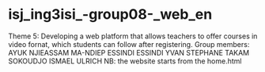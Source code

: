 # isj_ing3isi_-group08-_web_en
Theme 5: Developing a web platform that allows teachers to offer courses in video fornat, which students can follow after registering. 
Group members:
AYUK NJIEASSAM MA-NDIEP
ESSINDI ESSINDI YVAN STEPHANE
TAKAM SOKOUDJO ISMAEL ULRICH
NB: the website starts from the home.html
